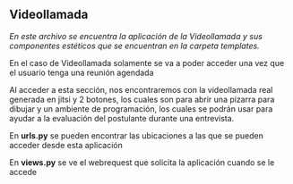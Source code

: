 ## Videollamada

*En este archivo se encuentra la aplicación de la Videollamada y sus componentes estéticos que se encuentran en la carpeta templates.*


En el caso de Videollamada solamente se va a poder acceder una vez que el usuario tenga una reunión agendada


Al acceder a esta sección, nos encontraremos con la videollamada real generada en jitsi y 2 botones, los cuales son para abrir una pizarra para dibujar y un ambiente de programación, los cuales se podrán usar para ayudar a la evaluación del postulante durante una entrevista.

En **urls.py** se pueden encontrar las ubicaciones a las que se pueden acceder desde esta aplicación

En **views.py** se ve el webrequest que solicita la aplicación cuando se le accede

